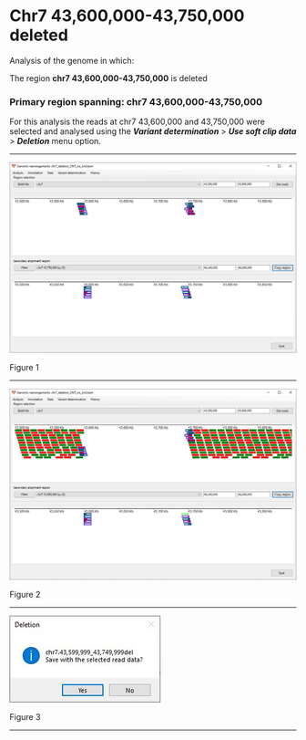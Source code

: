 # Chr7 43,600,000-43,750,000  deleted

Analysis of the genome in which: 

The region **chr7 43,600,000-43,750,000** is deleted

### Primary region spanning: chr7 43,600,000-43,750,000 

For this analysis the reads at chr7 43,600,000 and 43,750,000 were selected and analysed using the ___Variant determination___ > ___Use soft clip data___ > ___Deletion___ menu option.<hr />

![image](images/deletion_chr7_43,600,000-43,750,000_1.jpg)

Figure 1


<hr />

![image](images/deletion_chr7_43,600,000-43,750,000_1_all.jpg)

Figure 2


<hr />

![image](images/deletion_chr7_43,600,000-43,750,000_1_results.jpg)

Figure 3

<hr />

